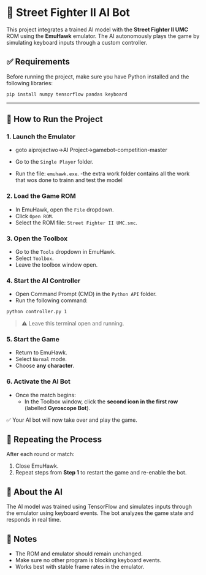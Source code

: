 
# 🧠 Street Fighter II AI Bot

This project integrates a trained AI model with the **Street Fighter II UMC** ROM using the **EmuHawk** emulator. The AI autonomously plays the game by simulating keyboard inputs through a custom controller.

## ✅ Requirements

Before running the project, make sure you have Python installed and the following libraries:

```bash
pip install numpy tensorflow pandas keyboard
```

---

## 🚀 How to Run the Project

### 1. Launch the Emulator
- goto aiprojectwo->AI Project->gamebot-competition-master

- Go to the `Single Player` folder.
- Run the file: `emuhawk.exe`.
-the extra work folder contains all the work that wos done to trainn and test the model

### 2. Load the Game ROM

- In EmuHawk, open the `File` dropdown.
- Click `Open ROM`.
- Select the ROM file: `Street Fighter II UMC.smc`.

### 3. Open the Toolbox

- Go to the `Tools` dropdown in EmuHawk.
- Select `Toolbox`.
- Leave the toolbox window open.

### 4. Start the AI Controller

- Open Command Prompt (CMD) in the `Python API` folder.
- Run the following command:

```bash
python controller.py 1
```

> ⚠️ Leave this terminal open and running.

### 5. Start the Game

- Return to EmuHawk.
- Select `Normal` mode.
- Choose **any character**.

### 6. Activate the AI Bot

- Once the match begins:
  - In the Toolbox window, click the **second icon in the first row** (labelled **Gyroscope Bot**).
  
✅ Your AI bot will now take over and play the game.



## 🔁 Repeating the Process

After each round or match:

1. Close EmuHawk.
2. Repeat steps from **Step 1** to restart the game and re-enable the bot.



## 🤖 About the AI

The AI model was trained using TensorFlow and simulates inputs through the emulator using keyboard events. The bot analyzes the game state and responds in real time.



## 📌 Notes

- The ROM and emulator should remain unchanged.
- Make sure no other program is blocking keyboard events.
- Works best with stable frame rates in the emulator.